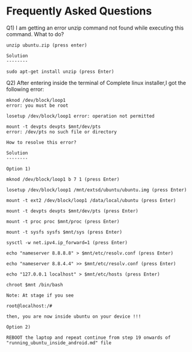 Frequently Asked Questions
==========================


Q1) I am getting an error unzip command not found while executing this command. What to do?

    unzip ubuntu.zip (press enter)

    Solution
    --------

    sudo apt-get install unzip (press Enter)
    
Q2) After entering inside the terminal of Complete linux installer,I got the following error:

    mknod /dev/block/loop1 
    error: you must be root

    losetup /dev/block/loop1 error: operation not permitted

    mount -t devpts devpts $mnt/dev/pts
    error: /dev/pts no such file or directory
    
    How to resolve this error?

    Solution
    --------
    
    Option 1) 
    
    mknod /dev/block/loop1 b 7 1 (press Enter)

    losetup /dev/block/loop1 /mnt/extsd/ubuntu/ubuntu.img (press Enter)

    mount -t ext2 /dev/block/loop1 /data/local/ubuntu (press Enter)

    mount -t devpts devpts $mnt/dev/pts (press Enter)

    mount -t proc proc $mnt/proc (press Enter)

    mount -t sysfs sysfs $mnt/sys (press Enter)

    sysctl -w net.ipv4.ip_forward=1 (press Enter)

    echo "nameserver 8.8.8.8" > $mnt/etc/resolv.conf (press Enter)

    echo "nameserver 8.8.4.4" >> $mnt/etc/resolv.conf (press Enter)

    echo "127.0.0.1 localhost" > $mnt/etc/hosts (press Enter)

    chroot $mnt /bin/bash

    Note: At stage if you see

    root@localhost:/#

    then, you are now inside ubuntu on your device !!!

    Option 2)
    
    REBOOT the laptop and repeat continue from step 19 onwards of "running_ubuntu_inside_android.md" file
